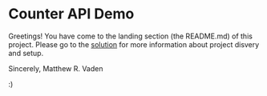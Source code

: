 # Counter API Demo 

Greetings! You have come to the landing section (the README.md) of this project. Please go to the [solution](https://github.com/mvaden/fearless_demo/blob/main/solution.md) for more information about project disvery and setup.



Sincerely,
Matthew R. Vaden

:)
